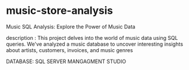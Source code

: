 # music-store-analysis
Music SQL Analysis: Explore the Power of Music Data

description :
This project delves into the world of music data using SQL queries.
We've analyzed a music database to uncover interesting insights about artists, customers, invoices, and music genres


DATABASE:
SQL SERVER MANGAGMENT STUDIO



